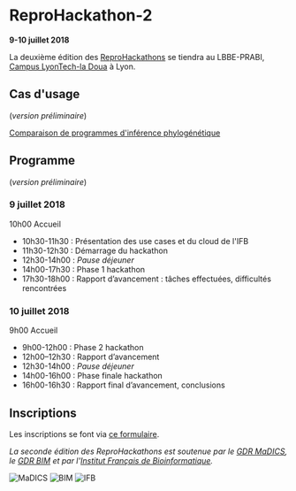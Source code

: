 # ReproHackathon-2

**9-10 juillet 2018**

La deuxième édition des [ReproHackathons](index.md) se tiendra au LBBE-PRABI, [Campus LyonTech-la Doua](https://www.univ-lyon1.fr/campus/plan-des-campus/) à Lyon.

## Cas d'usage

(*version préliminaire*)

[Comparaison de programmes d'inférence phylogénétique](hackathon_2.md)

## Programme

(*version préliminaire*)

### 9 juillet 2018

10h00 Accueil

* 10h30-11h30 : Présentation des use cases et du cloud de l'IFB
* 11h30-12h30 : Démarrage du hackathon
* 12h30-14h00 : *Pause déjeuner*
* 14h00-17h30 : Phase 1 hackathon
* 17h30-18h00 : Rapport d’avancement : tâches effectuées, difficultés rencontrées

### 10 juillet 2018

9h00 Accueil

* 9h00-12h00 : Phase 2 hackathon
* 12h00–12h30 : Rapport d’avancement 
* 12h30-14h00 : *Pause déjeuner*
* 14h00-16h00 : Phase finale hackathon
* 16h00-16h30 : Rapport final d’avancement, conclusions

## Inscriptions

Les inscriptions se font via [ce formulaire](https://goo.gl/bhyVHW).


*La seconde édition des ReproHackathons est soutenue par le [GDR MaDICS](https://www.madics.fr), le [GDR BIM](http://www.gdr-bim.cnrs.fr) et par l'[Institut Français de Bioinformatique](http://www.france-bioinformatique.fr).*

![MaDICS](https://ifb-elixirfr.github.io/ReproHackathon/logo-madics.png) ![BIM](https://ifb-elixirfr.github.io/ReproHackathon/logo-gdrbim-web.jpg) ![IFB](https://ifb-elixirfr.github.io/ReproHackathon/logo-ifb.png)
